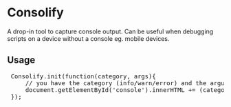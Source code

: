 # Consolify
 
 A drop-in tool to capture console output. Can be useful when debugging scripts on a device without a console eg. mobile devices. 
 
 ## Usage
 <pre>
 Consolify.init(function(category, args){
     // you have the category (info/warn/error) and the arguments of the console call
     document.getElementById('console').innerHTML += (category + ": " + JSON.stringify(args));
 });
 </pre>

